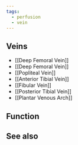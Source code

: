 ```yaml
---
tags:
  - perfusion
  - vein
---
```



## Veins
- [[Deep Femoral Vein]]
- [[Deep Femoral Vein]]
- [[Popliteal Vein]]
- [[Anterior Tibial Vein]]
- [[Fibular Vein]]
- [[Posterior Tibial Vein]]
- [[Plantar Venous Arch]]

## Function




## See also

